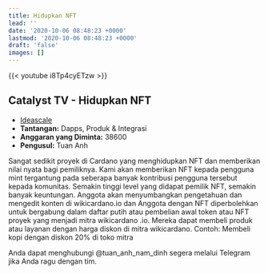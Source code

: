 ```yaml
---
title: Hidupkan NFT
lead: ''
date: '2020-10-06 08:48:23 +0000'
lastmod: '2020-10-06 08:48:23 +0000'
draft: 'false'
images: []
---
```


{{&lt;  youtube i8Tp4cyETzw &gt;}}

## Catalyst TV - Hidupkan NFT

- [Ideascale](https://cardano.ideascale.com/c/idea/418505)
- **Tantangan:** Dapps, Produk &amp; Integrasi
- **Anggaran yang Diminta:** 38600
- **Pengusul:** Tuan Anh

Sangat sedikit proyek di Cardano yang menghidupkan NFT dan memberikan nilai nyata bagi pemiliknya. Kami akan memberikan NFT kepada pengguna mint tergantung pada seberapa banyak kontribusi pengguna tersebut kepada komunitas. Semakin tinggi level yang didapat pemilik NFT, semakin banyak keuntungan. Anggota akan menyumbangkan pengetahuan dan mengedit konten di wikicardano.io dan Anggota dengan NFT diperbolehkan untuk bergabung dalam daftar putih atau pembelian awal token atau NFT proyek yang menjadi mitra wikicardano .io. Mereka dapat membeli produk atau layanan dengan harga diskon di mitra wikicardano. Contoh: Membeli kopi dengan diskon 20% di toko mitra

Anda dapat menghubungi @tuan_anh_nam_dinh segera melalui Telegram jika Anda ragu dengan tim.

